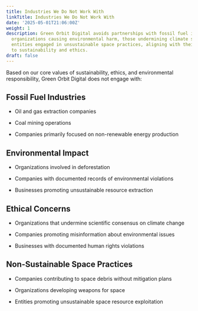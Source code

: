```yaml
---
title: Industries We Do Not Work With
linkTitle: Industries We Do Not Work With
date: '2025-05-01T21:06:00Z'
weight: 1
description: Green Orbit Digital avoids partnerships with fossil fuel industries,
  organizations causing environmental harm, those undermining climate science, and
  entities engaged in unsustainable space practices, aligning with their commitment
  to sustainability and ethics.
draft: false
---
```



Based on our core values of sustainability, ethics, and environmental responsibility, Green Orbit Digital does not engage with:

## Fossil Fuel Industries

- Oil and gas extraction companies

- Coal mining operations

- Companies primarily focused on non-renewable energy production

## Environmental Impact

- Organizations involved in deforestation

- Companies with documented records of environmental violations

- Businesses promoting unsustainable resource extraction

## Ethical Concerns

- Organizations that undermine scientific consensus on climate change

- Companies promoting misinformation about environmental issues

- Businesses with documented human rights violations

## Non-Sustainable Space Practices

- Companies contributing to space debris without mitigation plans

- Organizations developing weapons for space

- Entities promoting unsustainable space resource exploitation

<!-- Unsupported block type: callout -->